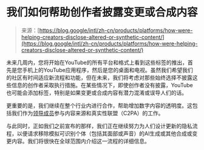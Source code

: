 <!--yml

category: 未分类

date: 2024-05-27 15:04:49

-->

# 我们如何帮助创作者披露变更或合成内容

> 来源：[https://blog.google/intl/zh-cn/products/platforms/how-were-helping-creators-disclose-altered-or-synthetic-content/](https://blog.google/intl/zh-cn/products/platforms/how-were-helping-creators-disclose-altered-or-synthetic-content/)

未来几周内，您将开始在YouTube的所有平台和格式上看到这些标签的推出，首先是您手机上的YouTube应用程序，然后是您的桌面和电视。虽然我们希望我们的社区有时间适应新流程和功能，但在未来，我们将考虑对那些始终选择不披露这些信息的创作者采取执行措施。在某些情况下，即使创作者没有披露，YouTube也可能会添加标签，特别是如果变更或合成内容有潜力混淆或误导人们的话。

更重要的是，我们继续在整个行业内进行合作，帮助增加数字内容的透明度。这包括我们作为[领导成员](https://c2pa.org/post/google_pr/)参与内容来源和真实性联盟（C2PA）的工作。

与此同时，正如我们之前宣布的那样，我们正在继续努力为人们设计更新的隐私流程，以便请求移除模拟可识别个体（包括其面部或声音）的AI生成或其他合成或变更内容。我们将很快在全球范围内介绍这一流程的详细信息。

